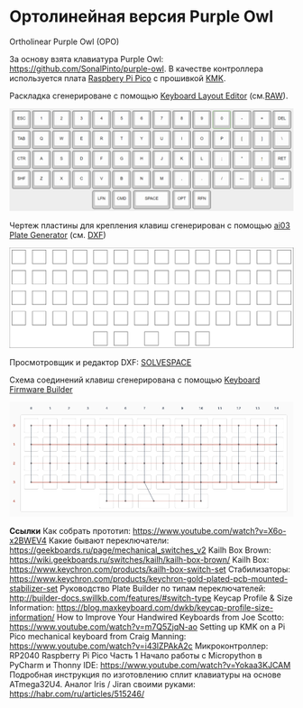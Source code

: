 #  Ортолинейная версия Purple Owl
Ortholinear Purple Owl (OPO)

За основу взята клавиатура Purple Owl: https://github.com/SonalPinto/purple-owl.
В качестве контроллера используется плата [Raspbery Pi Pico](https://www.raspberrypi.com/products/raspberry-pi-pico/) с прошивкой [KMK](https://github.com/KMKfw/kmk_firmware).

Раскладка сгенерироване с помощью [Keyboard Layout Editor](http://www.keyboard-layout-editor.com/#/gists/5cc3faeed62e0535db84b48822869d70) (cм.[RAW](https://github.com/wowaka/opo/blob/main/kle.txt)).

![](assets/kle.png)


Чертеж пластины для крепления клавиш сгенерирован с помощью [ai03 Plate Generator](https://kbplate.ai03.com/) (см. [DXF](assets/plate.dxf))

![](assets/plate.svg)

Просмотровщик и редактор DXF: [SOLVESPACE](https://solvespace.com/index.pl)

Cхема соединений клавиш сгенерирована с помощью [Keyboard Firmware Builder](https://kbfirmware.com/)

![](assets/wiring.png)

**Ссылки**
Как собрать прототип: https://www.youtube.com/watch?v=X6o-x2BWEV4
Какие бывают переключатели: https://geekboards.ru/page/mechanical_switches_v2
Kailh Box Brown: https://wiki.geekboards.ru/switches/kailh/kailh-box-brown/
Kailh Box: https://www.keychron.com/products/kailh-box-switch-set
Стабилизаторы: https://www.keychron.com/products/keychron-gold-plated-pcb-mounted-stabilizer-set
Руководство Plate Builder по типам переключателей: http://builder-docs.swillkb.com/features/#switch-type
Keycap Profile & Size Information: https://blog.maxkeyboard.com/dwkb/keycap-profile-size-information/
How to Improve Your Handwired Keyboards from Joe Scotto: https://www.youtube.com/watch?v=m7Q5ZjqN-ao
Setting up KMK on a Pi Pico mechanical keyboard from Craig Manning: https://www.youtube.com/watch?v=i43lZPAkA2c
Микроконтроллер: RP2040 Raspberry Pi Pico Часть 1 Начало работы с Micropython в PyCharm и Thonny IDE: https://www.youtube.com/watch?v=Yokaa3KJCAM
Подробная инструкция по изготовлению сплит клавиатуры на основе ATmega32U4. Аналог Iris / Jiran своими руками: https://habr.com/ru/articles/515246/
